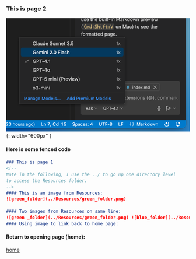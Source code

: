 ### This is page 2

![AI Tiers](../Resources/AI_Tiers.png){: width="600px" }

#### Here is some fenced code
````markdown
### This is page 1
<!-- 
Note in the following, I use the ../ to go up one directory level
to access the Resources folder.
-->
#### This is an image from Resources:
![green_folder](../Resources/green_folder.png)

#### Two images from Resources on same line:
![green _folder](../Resources/green_folder.png) ![blue_folder](../Resources/blue_folder.png)
#### Using image to link back to home page:
````
#### Return to opening page (home):
[home](../index.md)